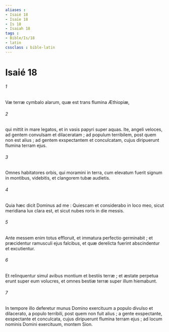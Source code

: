 ```yaml
---
aliases : 
- Isaié 18
- Isaïe 18
- Is 18
- Isaiah 18
tags : 
- Bible/Is/18
- latin
cssclass : bible-latin
---
```


# Isaié 18

###### 1
Væ terræ cymbalo alarum, quæ est trans flumina Æthiopiæ,
###### 2
qui mittit in mare legatos, et in vasis papyri super aquas. Ite, angeli veloces, ad gentem convulsam et dilaceratam ; ad populum terribilem, post quem non est alius ; ad gentem exspectantem et conculcatam, cujus diripuerunt flumina terram ejus.
###### 3
Omnes habitatores orbis, qui moramini in terra, cum elevatum fuerit signum in montibus, videbitis, et clangorem tubæ audietis.
###### 4
Quia hæc dicit Dominus ad me : Quiescam et considerabo in loco meo, sicut meridiana lux clara est, et sicut nubes roris in die messis.
###### 5
Ante messem enim totus effloruit, et immatura perfectio germinabit ; et præcidentur ramusculi ejus falcibus, et quæ derelicta fuerint abscindentur et excutientur.
###### 6
Et relinquentur simul avibus montium et bestiis terræ ; et æstate perpetua erunt super eum volucres, et omnes bestiæ terræ super illum hiemabunt.
###### 7
In tempore illo deferetur munus Domino exercituum a populo divulso et dilacerato, a populo terribili, post quem non fuit alius ; a gente exspectante, exspectante et conculcata, cujus diripuerunt flumina terram ejus ; ad locum nominis Domini exercituum, montem Sion.
